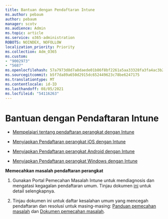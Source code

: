 ```yaml
---
title: Bantuan dengan Pendaftaran Intune
ms.author: pebaum
author: pebaum
manager: scotv
ms.audience: Admin
ms.topic: article
ms.service: o365-administration
ROBOTS: NOINDEX, NOFOLLOW
localization_priority: Priority
ms.collection: Adm_O365
ms.custom:
- "9002973"
- "5687"
ms.openlocfilehash: 57a7973d8d7a8daede01b86f8bf2261a5aa33328fa3fa4ac3b2e0a8967ee964b
ms.sourcegitcommit: b5f7da89a650d2915dc652449623c78be6247175
ms.translationtype: MT
ms.contentlocale: id-ID
ms.lasthandoff: 08/05/2021
ms.locfileid: "54116263"
---
```

# <a name="help-with-intune-enrollment"></a>Bantuan dengan Pendaftaran Intune


- [Mempelajari tentang pendaftaran perangkat dengan Intune](https://docs.microsoft.com/intune/device-enrollment)

- [Menyiapkan Pendaftaran perangkat iOS dengan Intune](https://docs.microsoft.com/intune/ios-enroll)

- [Menyiapkan Pendaftaran perangkat Android dengan Intune](https://docs.microsoft.com/intune/android-enroll)

- [Menyiapkan Pendaftaran perangkat Windows dengan Intune](https://docs.microsoft.com/intune/windows-enroll)

**Memecahkan masalah pendaftaran perangkat**

1. Gunakan Portal Pemecahan Masalah Intune untuk mendiagnosis dan mengatasi kegagalan pendaftaran umum. Tinjau dokumen [ini](https://docs.microsoft.com/intune/help-desk-operators) untuk detail selengkapnya.

2. Tinjau dokumen ini untuk daftar kesalahan umum yang mencegah pendaftaran dan resolusi untuk masing-masing: [Panduan pemecahan masalah](https://support.microsoft.com/help/4469913/troubleshooting-windows-device-enrollment-problems-in-microsoft-intune) dan [Dokumen pemecahan masalah](https://docs.microsoft.com/intune/troubleshoot-device-enrollment-in-intune).
